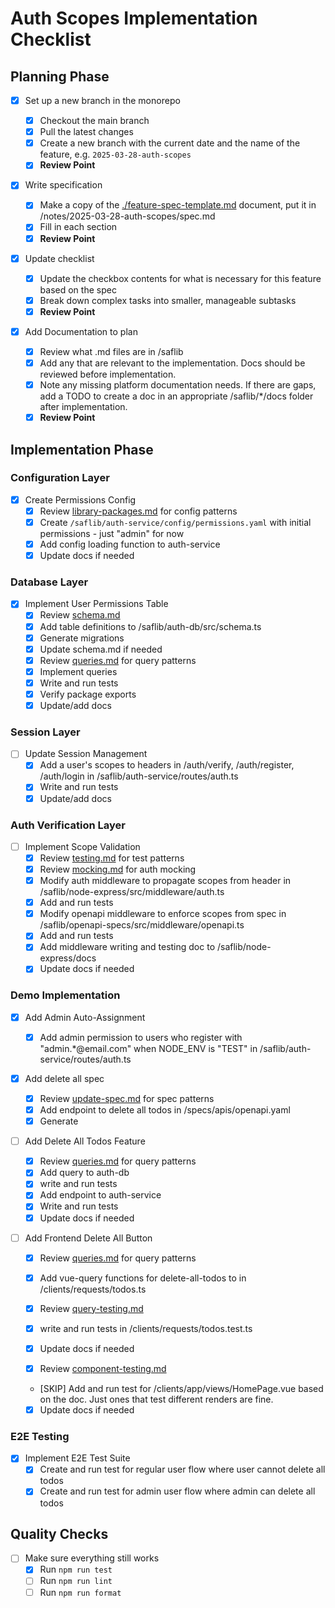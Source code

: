 # Auth Scopes Implementation Checklist

## Planning Phase

- [x] Set up a new branch in the monorepo

  - [x] Checkout the main branch
  - [x] Pull the latest changes
  - [x] Create a new branch with the current date and the name of the feature, e.g. `2025-03-28-auth-scopes`
  - [x] **Review Point**

- [x] Write specification

  - [x] Make a copy of the [./feature-spec-template.md](./feature-spec-template.md) document, put it in /notes/2025-03-28-auth-scopes/spec.md
  - [x] Fill in each section
  - [x] **Review Point**

- [x] Update checklist

  - [x] Update the checkbox contents for what is necessary for this feature based on the spec
  - [x] Break down complex tasks into smaller, manageable subtasks
  - [x] **Review Point**

- [x] Add Documentation to plan
  - [x] Review what .md files are in /saflib
  - [x] Add any that are relevant to the implementation. Docs should be reviewed before implementation.
  - [x] Note any missing platform documentation needs. If there are gaps, add a TODO to create a doc in an appropriate /saflib/\*/docs folder after implementation.
  - [x] **Review Point**

## Implementation Phase

### Configuration Layer

- [x] Create Permissions Config
  - [x] Review [library-packages.md](/saflib/monorepo/docs/library-packages.md) for config patterns
  - [x] Create `/saflib/auth-service/config/permissions.yaml` with initial permissions - just "admin" for now
  - [x] Add config loading function to auth-service
  - [x] Update docs if needed

### Database Layer

- [x] Implement User Permissions Table
  - [x] Review [schema.md](/saflib/drizzle-sqlite3/docs/schema.md)
  - [x] Add table definitions to /saflib/auth-db/src/schema.ts
  - [x] Generate migrations
  - [x] Update schema.md if needed
  - [x] Review [queries.md](/saflib/drizzle-sqlite3/docs/queries.md) for query patterns
  - [x] Implement queries
  - [x] Write and run tests
  - [x] Verify package exports
  - [x] Update/add docs

### Session Layer

- [ ] Update Session Management
  - [x] Add a user's scopes to headers in /auth/verify, /auth/register, /auth/login in /saflib/auth-service/routes/auth.ts
  - [x] Write and run tests
  - [x] Update/add docs

### Auth Verification Layer

- [ ] Implement Scope Validation
  - [x] Review [testing.md](/saflib/node-express-dev/docs/testing.md) for test patterns
  - [x] Review [mocking.md](/saflib/node-express-dev/docs/mocking.md) for auth mocking
  - [x] Modify auth middleware to propagate scopes from header in /saflib/node-express/src/middleware/auth.ts
  - [x] Add and run tests
  - [x] Modify openapi middleware to enforce scopes from spec in /saflib/openapi-specs/src/middleware/openapi.ts
  - [x] Add and run tests
  - [x] Add middleware writing and testing doc to /saflib/node-express/docs
  - [x] Update docs if needed

### Demo Implementation

- [x] Add Admin Auto-Assignment

  - [x] Add admin permission to users who register with "admin.\*@email.com" when NODE_ENV is "TEST" in /saflib/auth-service/routes/auth.ts

- [x] Add delete all spec

  - [x] Review [update-spec.md](/saflib/openapi-specs/docs/update-spec.md) for spec patterns
  - [x] Add endpoint to delete all todos in /specs/apis/openapi.yaml
  - [x] Generate

- [ ] Add Delete All Todos Feature

  - [x] Review [queries.md](/saflib/drizzle-sqlite3/docs/queries.md) for query patterns
  - [x] Add query to auth-db
  - [x] write and run tests
  - [x] Add endpoint to auth-service
  - [x] Write and run tests
  - [x] Update docs if needed

- [ ] Add Frontend Delete All Button

  - [x] Review [queries.md](/saflib/vue-spa/docs/adding-queries.md) for query patterns
  - [x] Add vue-query functions for delete-all-todos to in /clients/requests/todos.ts
  - [x] Review [query-testing.md](/saflib/vue-spa-dev/docs/query-testing.md)
  - [x] write and run tests in /clients/requests/todos.test.ts
  - [x] Update docs if needed

  - [x] Review [component-testing.md](/saflib/vue-spa-dev/docs/component-testing.md)
  - [SKIP] Add and run test for /clients/app/views/HomePage.vue based on the doc. Just ones that test different renders are fine.
  - [x] Update docs if needed

### E2E Testing

- [x] Implement E2E Test Suite
  - [x] Create and run test for regular user flow where user cannot delete all todos
  - [x] Create and run test for admin user flow where admin can delete all todos

## Quality Checks

- [ ] Make sure everything still works
  - [x] Run `npm run test`
  - [ ] Run `npm run lint`
  - [ ] Run `npm run format`
